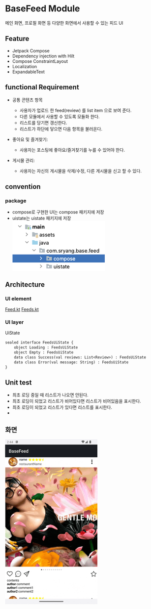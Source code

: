# BaseFeed Module

메인 화면, 프로필 화면 등 다양한 화면에서 사용할 수 있는 피드 UI

## Feature

- Jetpack Compose
- Dependency injection with Hilt
- Compose ConstraintLayout
- Localization
- ExpandableText

## functional Requirement

- 공통 콘텐츠 항목
    - 사용자가 업로드 한 feed(review) 를 list item 으로 보여 준다.
    - 다른 모듈에서 사용할 수 있도록 모듈화 한다.
    - 리스트를 당기면 갱신한다.
    - 리스트가 하단에 닿으면 다음 항목을 불러온다.

- 좋아요 및 즐겨찾기:
    - 사용자는 포스팅에 좋아요/즐겨찾기를 누를 수 있어야 한다.

- 게시물 관리:
    - 사용자는 자신의 게시물을 삭제/수정, 다른 게시물을 신고 할 수 있다.

## convention

### package

- compose로 구현한 UI는 compose 패키지에 저장
- uistate는 uistate 패키지에 저장
  <img src="./screenshot/package.png" alt="image" width="300" height="auto">

## Architecture

### UI element

[Feed.kt](./library/src/main/java/com/sarang/torang/compose/feed/Feed.kt)
[Feeds.kt](./library/src/main/java/com/sarang/torang/compose/feed/Feeds.kt)

### UI layer

UiState

```
sealed interface FeedsUiState {
    object Loading : FeedsUiState
    object Empty : FeedsUiState
    data class Success(val reviews: List<Review>) : FeedsUiState
    data class Error(val message: String) : FeedsUiState
}
```

## Unit test

- 최초 로딩 중일 때 리스트가 나오면 안된다.
- 최초 로딩이 되었고 리스트가 비어있다면 리스트가 비어있음을 표시한다.
- 최초 로딩이 되었고 리스트가 있다면 리스트를 표시한다.
- 

## 화면

<img src="./screenshot/demonstrate.gif" alt="image" width="300" height="auto">